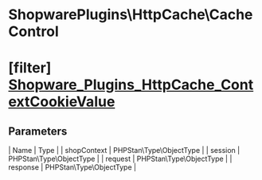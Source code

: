# ShopwarePlugins\HttpCache\CacheControl

# [filter] [Shopware_Plugins_HttpCache_ContextCookieValue](https://github.com/shopware/shopware/blob/5.6/engine/Shopware/Plugins/Default/Core/HttpCache/CacheControl.php#L358)

## Parameters
| Name        | Type           |
| shopContext        | PHPStan\Type\ObjectType           |
| session        | PHPStan\Type\ObjectType           |
| request        | PHPStan\Type\ObjectType           |
| response        | PHPStan\Type\ObjectType           |

